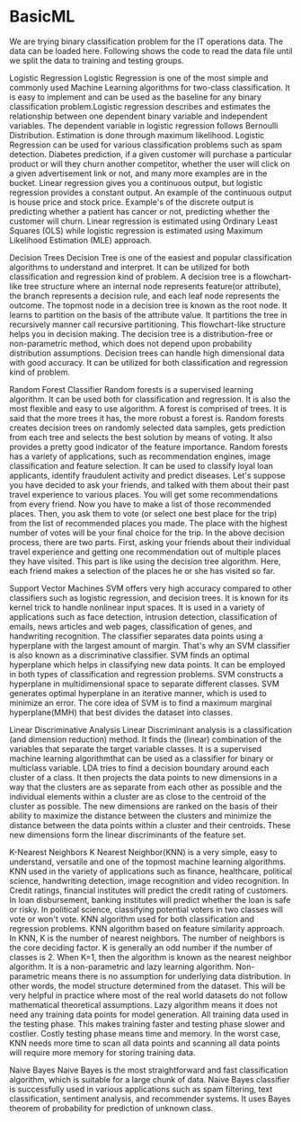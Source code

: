 # BasicML
We are trying binary classification problem for the IT operations data. The data can be loaded here. Following shows the code to read the data file until we split the data to training and testing groups.

Logistic Regression
Logistic Regression is one of the most simple and commonly used Machine Learning algorithms for two-class classification. It is easy to implement and can be used as the baseline for any binary classification problem.Logistic regression describes and estimates the relationship between one dependent binary variable and independent variables. The dependent variable in logistic regression follows Bernoulli Distribution. Estimation is done through maximum likelihood. Logistic Regression can be used for various classification problems such as spam detection. Diabetes prediction, if a given customer will purchase a particular product or will they churn another competitor, whether the user will click on a given advertisement link or not, and many more examples are in the bucket.
Linear regression gives you a continuous output, but logistic regression provides a constant output. An example of the continuous output is house price and stock price. Example's of the discrete output is predicting whether a patient has cancer or not, predicting whether the customer will churn. Linear regression is estimated using Ordinary Least Squares (OLS) while logistic regression is estimated using Maximum Likelihood Estimation (MLE) approach.

Decision Trees
Decision Tree is one of the easiest and popular classification algorithms to understand and interpret. It can be utilized for both classification and regression kind of problem. A decision tree is a flowchart-like tree structure where an internal node represents feature(or attribute), the branch represents a decision rule, and each leaf node represents the outcome. The topmost node in a decision tree is known as the root node. It learns to partition on the basis of the attribute value. It partitions the tree in recursively manner call recursive partitioning. This flowchart-like structure helps you in decision making. The decision tree is a distribution-free or non-parametric method, which does not depend upon probability distribution assumptions. Decision trees can handle high dimensional data with good accuracy. It can be utilized for both classification and regression kind of problem.

Random Forest Classifier
Random forests is a supervised learning algorithm. It can be used both for classification and regression. It is also the most flexible and easy to use algorithm. A forest is comprised of trees. It is said that the more trees it has, the more robust a forest is. Random forests creates decision trees on randomly selected data samples, gets prediction from each tree and selects the best solution by means of voting. It also provides a pretty good indicator of the feature importance.
Random forests has a variety of applications, such as recommendation engines, image classification and feature selection. It can be used to classify loyal loan applicants, identify fraudulent activity and predict diseases.
Let's suppose you have decided to ask your friends, and talked with them about their past travel experience to various places. You will get some recommendations from every friend. Now you have to make a list of those recommended places. Then, you ask them to vote (or select one best place for the trip) from the list of recommended places you made. The place with the highest number of votes will be your final choice for the trip.
In the above decision process, there are two parts. First, asking your friends about their individual travel experience and getting one recommendation out of multiple places they have visited. This part is like using the decision tree algorithm. Here, each friend makes a selection of the places he or she has visited so far.

Support Vector Machines
SVM offers very high accuracy compared to other classifiers such as logistic regression, and decision trees. It is known for its kernel trick to handle nonlinear input spaces. It is used in a variety of applications such as face detection, intrusion detection, classification of emails, news articles and web pages, classification of genes, and handwriting recognition. The classifier separates data points using a hyperplane with the largest amount of margin. That's why an SVM classifier is also known as a discriminative classifier. SVM finds an optimal hyperplane which helps in classifying new data points. It can be employed in both types of classification and regression problems.
SVM constructs a hyperplane in multidimensional space to separate different classes. SVM generates optimal hyperplane in an iterative manner, which is used to minimize an error. The core idea of SVM is to find a maximum marginal hyperplane(MMH) that best divides the dataset into classes.

Linear Discriminative Analysis
Linear Discriminant analysis is a classification (and dimension reduction) method. It finds the (linear) combination of the variables that separate the target variable classes. It is a supervised machine learning algorithmthat can be used as a classifier for binary or multiclass variable.
LDA tries to find a decision boundary around each cluster of a class. It then projects the data points to new dimensions in a way that the clusters are as separate from each other as possible and the individual elements within a cluster are as close to the centroid of the cluster as possible. The new dimensions are ranked on the basis of their ability to maximize the distance between the clusters and minimize the distance between the data points within a cluster and their centroids. These new dimensions form the linear discriminants of the feature set.

K-Nearest Neighbors
K Nearest Neighbor(KNN) is a very simple, easy to understand, versatile and one of the topmost machine learning algorithms. KNN used in the variety of applications such as finance, healthcare, political science, handwriting detection, image recognition and video recognition. In Credit ratings, financial institutes will predict the credit rating of customers. In loan disbursement, banking institutes will predict whether the loan is safe or risky. In political science, classifying potential voters in two classes will vote or won't vote. KNN algorithm used for both classification and regression problems. KNN algorithm based on feature similarity approach.
In KNN, K is the number of nearest neighbors. The number of neighbors is the core deciding factor. K is generally an odd number if the number of classes is 2. When K=1, then the algorithm is known as the nearest neighbor algorithm. It is a non-parametric and lazy learning algorithm. Non-parametric means there is no assumption for underlying data distribution. In other words, the model structure determined from the dataset. This will be very helpful in practice where most of the real world datasets do not follow mathematical theoretical assumptions. Lazy algorithm means it does not need any training data points for model generation. All training data used in the testing phase. This makes training faster and testing phase slower and costlier. Costly testing phase means time and memory. In the worst case, KNN needs more time to scan all data points and scanning all data points will require more memory for storing training data.

Naive Bayes
Naive Bayes is the most straightforward and fast classification algorithm, which is suitable for a large chunk of data. Naive Bayes classifier is successfully used in various applications such as spam filtering, text classification, sentiment analysis, and recommender systems. It uses Bayes theorem of probability for prediction of unknown class.
